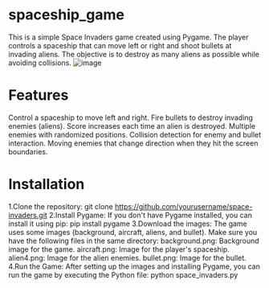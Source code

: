 # spaceship_game
This is a simple Space Invaders game created using Pygame. The player controls a spaceship that can move left or right and shoot bullets at invading aliens. The objective is to destroy as many aliens as possible while avoiding collisions.
![image](https://github.com/user-attachments/assets/a9fec80b-85e0-4eb5-a9af-2895b2602742)

# Features
 Control a spaceship to move left and right.
 Fire bullets to destroy invading enemies (aliens).
 Score increases each time an alien is destroyed.
 Multiple enemies with randomized positions.
 Collision detection for enemy and bullet interaction.
 Moving enemies that change direction when they hit the screen boundaries.
 
# Installation
1.Clone the repository:
git clone https://github.com/yourusername/space-invaders.git
2.Install Pygame: If you don't have Pygame installed, you can install it using pip:
pip install pygame
3.Download the images: The game uses some images (background, aircraft, aliens, and bullet). Make sure you have the following files in the same directory:
background.png: Background image for the game.
aircraft.png: Image for the player's spaceship.
alien4.png: Image for the alien enemies.
bullet.png: Image for the bullet.
4.Run the Game: After setting up the images and installing Pygame, you can run the game by executing the Python file:
python space_invaders.py
